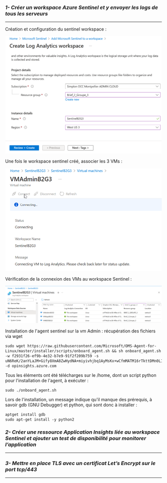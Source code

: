### ***1- Créer un workspace Azure Sentinel et y envoyer les logs de tous les serveurs*** 
___
Création et configuration du sentinel workspace :  

![sentinelWorkspaceCreate](https://github.com/simplon-lanloBaptiste/Brief2_groupe3/blob/420f35b0484e9e33c1b909be22bcc17b1c1623b2/IMG/SENTINEL/screen0_create_sentinel_workspace.png)

Une fois le workspace sentinel créé, associer les 3 VMs :  

![linkVMsToSentinel](https://github.com/simplon-lanloBaptiste/Brief2_groupe3/blob/420f35b0484e9e33c1b909be22bcc17b1c1623b2/IMG/SENTINEL/screen1_link_VMs_to_sentinel.png)   

Vérification de la connexion des VMs au workspace Sentinel :  

![VMConnected](https://github.com/simplon-lanloBaptiste/Brief2_groupe3/blob/420f35b0484e9e33c1b909be22bcc17b1c1623b2/IMG/SENTINEL/screen2_VMs_are_linked.png)  

Installation de l'agent sentinel sur la vm Admin : récupération des fichiers via wget  

```console
sudo wget https://raw.githubusercontent.com/Microsoft/OMS-Agent-for-Linux/master/installer/scripts/onboard_agent.sh && sh onboard_agent.sh -w f2931f26-ef9b-4e32-b7e9-91f2f209b759 -s uN6ReK/2anYLaJM+Gify8XmA8ZwHydNA+miyivhjbq1AyMsKx+wCfmMATM16rTkttDMn0LI9ssYEf9lYDAHPLA== -d opinsights.azure.com
```  

Tous les éléments ont été télécharges sur le /home, dont un script python pour l'installation de l'agent, à exécuter :  
```console
sudo ./onboard_agent.sh
```

Lors de l'installation, un message indique qu'il manque des prérequis, à savoir gdb (GNU Debugger) et python, qui sont donc à installer :  

```console
aptget install gdb  
sudo apt-get install -y python2
```  

### ***2- Créer une ressource Application Insights liée au workspace Sentinel et ajouter un test de disponibilité pour monitorer l’application***  
___


### ***3- Mettre en place TLS avec un certificat Let’s Encrypt sur le port tcp/443***  
___

